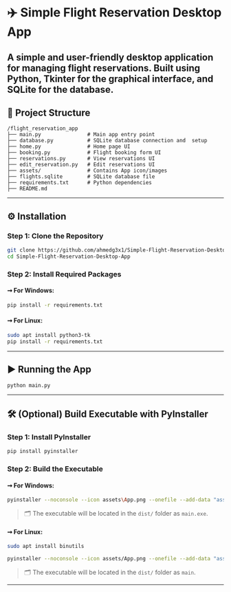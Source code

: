 
# ✈️ Simple Flight Reservation Desktop App

A simple and user-friendly desktop application for managing flight reservations. Built using **Python**, **Tkinter** for the graphical interface, and **SQLite** for the database.
---

## 📁 Project Structure

```
/flight_reservation_app
├── main.py               # Main app entry point
├── database.py           # SQLite database connection and  setup
├── home.py               # Home page UI
├── booking.py            # Flight booking form UI
├── reservations.py       # View reservations UI
├── edit_reservation.py   # Edit reservations UI
├── assets/               # Contains App icon/images
├── flights.sqlite        # SQLite database file
├── requirements.txt      # Python dependencies
├── README.md             
```

---

## ⚙️ Installation

### Step 1: Clone the Repository

```bash
git clone https://github.com/ahmedg3x1/Simple-Flight-Reservation-Desktop-App.git
cd Simple-Flight-Reservation-Desktop-App
```

### Step 2: Install Required Packages

#### ➞ For **Windows**:
```bash
pip install -r requirements.txt
```


#### ➞ For **Linux**:
```bash
sudo apt install python3-tk
pip install -r requirements.txt
```
---

## ▶️ Running the App

```bash
python main.py
```

---

## 🛠️ (Optional) Build Executable with PyInstaller

### Step 1: Install PyInstaller

```bash
pip install pyinstaller
```

### Step 2: Build the Executable

#### ➞ For **Windows**:

```bash
pyinstaller --noconsole --icon assets\App.png --onefile --add-data "assets;assets" main.py
```
> 🗂️ The executable will be located in the `dist/` folder as `main.exe`.

#### ➞ For **Linux**:
```bash
sudo apt install binutils

pyinstaller --noconsole --icon assets/App.png --onefile --add-data "assets:assets" --hidden-import PIL._tkinter_finder main.py
```

> 🗂️ The executable will be located in the `dist/` folder as `main`.
----


